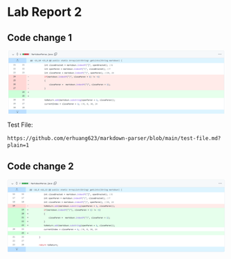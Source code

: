 # Lab Report 2

## Code change 1
![Image](codechange1.png)

Test File: 
```
https://github.com/erhuang623/markdown-parser/blob/main/test-file.md?plain=1
```


## Code change 2


![Image](codechange2.png)

